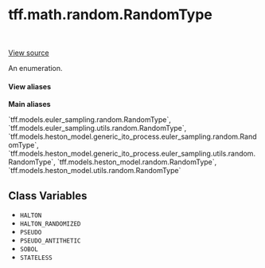 <div itemscope itemtype="http://developers.google.com/ReferenceObject">
<meta itemprop="name" content="tff.math.random.RandomType" />
<meta itemprop="path" content="Stable" />
<meta itemprop="property" content="HALTON"/>
<meta itemprop="property" content="HALTON_RANDOMIZED"/>
<meta itemprop="property" content="PSEUDO"/>
<meta itemprop="property" content="PSEUDO_ANTITHETIC"/>
<meta itemprop="property" content="SOBOL"/>
<meta itemprop="property" content="STATELESS"/>
</div>

# tff.math.random.RandomType

<!-- Insert buttons and diff -->

<table class="tfo-notebook-buttons tfo-api" align="left">
</table>

<a target="_blank" href="https://github.com/google/tf-quant-finance/blob/master/tf_quant_finance/math/random_ops/multivariate_normal.py">View source</a>



An enumeration.

<section class="expandable">
  <h4 class="showalways">View aliases</h4>
  <p>
<b>Main aliases</b>
<p>`tff.models.euler_sampling.random.RandomType`, `tff.models.euler_sampling.utils.random.RandomType`, `tff.models.heston_model.generic_ito_process.euler_sampling.random.RandomType`, `tff.models.heston_model.generic_ito_process.euler_sampling.utils.random.RandomType`, `tff.models.heston_model.random.RandomType`, `tff.models.heston_model.utils.random.RandomType`</p>
</p>
</section>

<!-- Placeholder for "Used in" -->


## Class Variables

* `HALTON` <a id="HALTON"></a>
* `HALTON_RANDOMIZED` <a id="HALTON_RANDOMIZED"></a>
* `PSEUDO` <a id="PSEUDO"></a>
* `PSEUDO_ANTITHETIC` <a id="PSEUDO_ANTITHETIC"></a>
* `SOBOL` <a id="SOBOL"></a>
* `STATELESS` <a id="STATELESS"></a>
